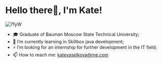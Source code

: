 # Hello there👋, I'm Kate!

![7fyW](https://user-images.githubusercontent.com/66886929/111467753-ddd9ff80-8735-11eb-80ff-2fa13fe146e7.gif)
- 🎓 Graduate of Bauman Moscow State Technical University;
- 🌱 I’m currently learning in Skillbox java development;
- ⚡ I’m looking for an internship for further development in the IT field;
- 📫 How to reach me: katevaselkova@me.com


